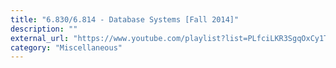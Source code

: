 ```yaml
---
title: "6.830/6.814 - Database Systems [Fall 2014]"
description: ""
external_url: "https://www.youtube.com/playlist?list=PLfciLKR3SgqOxCy1TIXXyfTqKzX2enDjK"
category: "Miscellaneous"
---
```

